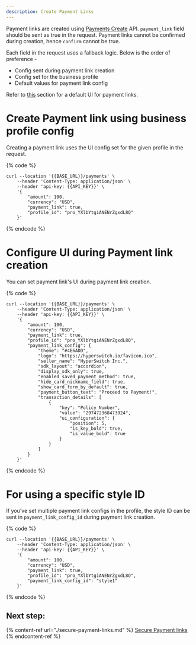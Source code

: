```yaml
---
description: Create Payment Links
---
```


Payment links are created using [Payments Create](https://api-reference.hyperswitch.io/api-reference/payments/payments--create) API. `payment_link` field should be sent as true in the request. Payment links cannot be confirmed during creation, hence `confirm` cannot be true.

Each field in the request uses a fallback logic. Below is the order of preference -
- Config sent during payment link creation
- Config set for the business profile
- Default values for payment link config

Refer to [this](./configurations#list-of-defaults-for-the-payment-link-ui-config) section for a default UI for payment links.

# Create Payment link using business profile config

Creating a payment link uses the UI config set for the given profile in the request.

{% code %}
```
curl --location '{{BASE_URL}}/payments' \
    --header 'Content-Type: application/json' \
    --header 'api-key: {{API_KEY}}' \
    '{
        "amount": 100,
        "currency": "USD",
        "payment_link": true,
        "profile_id": "pro_YXlbYtgiANENrZgxdL8Q"
    }'
```
{% endcode %}

# Configure UI during Payment link creation

You can set payment link's UI during payment link creation.

{% code %}
```
curl --location '{{BASE_URL}}/payments' \
    --header 'Content-Type: application/json' \
    --header 'api-key: {{API_KEY}}' \
    '{
        "amount": 100,
        "currency": "USD",
        "payment_link": true,
        "profile_id": "pro_YXlbYtgiANENrZgxdL8Q",
        "payment_link_config": {
            "theme": "#4E6ADD",
            "logo": "https://hyperswitch.io/favicon.ico",
            "seller_name": "HyperSwitch Inc.",
            "sdk_layout": "accordion",
            "display_sdk_only": true,
            "enabled_saved_payment_method": true,
            "hide_card_nickname_field": true,
            "show_card_form_by_default": true,
            "payment_button_text": "Proceed to Payment!",
            "transaction_details": [
                {
                    "key": "Policy Number",
                    "value": "297472368473924",
                    "ui_configuration": {
                        "position": 5,
                        "is_key_bold": true,
                        "is_value_bold": true
                    }
                }
            ]
        }
    }'
```
{% endcode %}

# For using a specific style ID

If you've set multiple payment link configs in the profile, the style ID can be sent in `payment_link_config_id` during payment link creation.

{% code %}
```
curl --location '{{BASE_URL}}/payments' \
    --header 'Content-Type: application/json' \
    --header 'api-key: {{API_KEY}}' \
    '{
        "amount": 100,
        "currency": "USD",
        "payment_link": true,
        "profile_id": "pro_YXlbYtgiANENrZgxdL8Q",
        "payment_link_config_id": "style1"
    }'
```
{% endcode %}

## Next step:

{% content-ref url="./secure-payment-links.md" %}
[Secure Payment links](./secure-payment-links.md)
{% endcontent-ref %}
